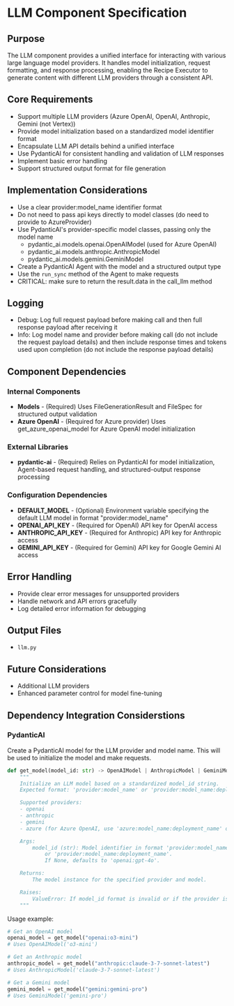 # LLM Component Specification

## Purpose

The LLM component provides a unified interface for interacting with various large language model providers. It handles model initialization, request formatting, and response processing, enabling the Recipe Executor to generate content with different LLM providers through a consistent API.

## Core Requirements

- Support multiple LLM providers (Azure OpenAI, OpenAI, Anthropic, Gemini (not Vertex))
- Provide model initialization based on a standardized model identifier format
- Encapsulate LLM API details behind a unified interface
- Use PydanticAI for consistent handling and validation of LLM responses
- Implement basic error handling
- Support structured output format for file generation

## Implementation Considerations

- Use a clear provider:model_name identifier format
- Do not need to pass api keys directly to model classes (do need to provide to AzureProvider)
- Use PydanticAI's provider-specific model classes, passing only the model name
  - pydantic_ai.models.openai.OpenAIModel (used for Azure OpenAI)
  - pydantic_ai.models.anthropic.AnthropicModel
  - pydantic_ai.models.gemini.GeminiModel
- Create a PydanticAI Agent with the model and a structured output type
- Use the `run_sync` method of the Agent to make requests
- CRITICAL: make sure to return the result.data in the call_llm method

## Logging

- Debug: Log full request payload before making call and then full response payload after receiving it
- Info: Log model name and provider before making call (do not include the request payload details) and then include response times and tokens used upon completion (do not include the response payload details)

## Component Dependencies

### Internal Components

- **Models** - (Required) Uses FileGenerationResult and FileSpec for structured output validation
- **Azure OpenAI** - (Required for Azure provider) Uses get_azure_openai_model for Azure OpenAI model initialization

### External Libraries

- **pydantic-ai** - (Required) Relies on PydanticAI for model initialization, Agent-based request handling, and structured-output response processing

### Configuration Dependencies

- **DEFAULT_MODEL** - (Optional) Environment variable specifying the default LLM model in format "provider:model_name"
- **OPENAI_API_KEY** - (Required for OpenAI) API key for OpenAI access
- **ANTHROPIC_API_KEY** - (Required for Anthropic) API key for Anthropic access
- **GEMINI_API_KEY** - (Required for Gemini) API key for Google Gemini AI access

## Error Handling

- Provide clear error messages for unsupported providers
- Handle network and API errors gracefully
- Log detailed error information for debugging

## Output Files

- `llm.py`

## Future Considerations

- Additional LLM providers
- Enhanced parameter control for model fine-tuning

## Dependency Integration Considerstions

### PydanticAI

Create a PydanticAI model for the LLM provider and model name. This will be used to initialize the model and make requests.

```python
def get_model(model_id: str) -> OpenAIModel | AnthropicModel | GeminiModel:
    """
    Initialize an LLM model based on a standardized model_id string.
    Expected format: 'provider:model_name' or 'provider:model_name:deployment_name'.

    Supported providers:
    - openai
    - anthropic
    - gemini
    - azure (for Azure OpenAI, use 'azure:model_name:deployment_name' or 'azure:model_name')

    Args:
        model_id (str): Model identifier in format 'provider:model_name'
            or 'provider:model_name:deployment_name'.
            If None, defaults to 'openai:gpt-4o'.

    Returns:
        The model instance for the specified provider and model.

    Raises:
        ValueError: If model_id format is invalid or if the provider is unsupported.
    """
```

Usage example:

```python
# Get an OpenAI model
openai_model = get_model("openai:o3-mini")
# Uses OpenAIModel('o3-mini')

# Get an Anthropic model
anthropic_model = get_model("anthropic:claude-3-7-sonnet-latest")
# Uses AnthropicModel('claude-3-7-sonnet-latest')

# Get a Gemini model
gemini_model = get_model("gemini:gemini-pro")
# Uses GeminiModel('gemini-pro')
```
